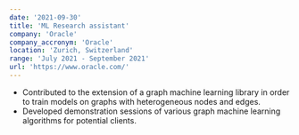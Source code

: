 ```yaml
---
date: '2021-09-30'
title: 'ML Research assistant'
company: 'Oracle'
company_accronym: 'Oracle'
location: 'Zurich, Switzerland'
range: 'July 2021 - September 2021'
url: 'https://www.oracle.com/'
---
```

- Contributed to the extension of a graph machine learning library in order to train models on graphs with heterogeneous nodes and edges.
- Developed demonstration sessions of various graph machine learning algorithms for potential clients. 

